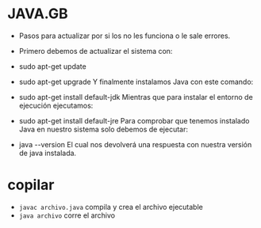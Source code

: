 # JAVA.__GB__

-  Pasos para actualizar por si los no les funciona o le sale errores.

- Primero debemos de actualizar el sistema con:
- sudo apt-get update

- sudo apt-get upgrade
Y finalmente instalamos Java con este comando:

- sudo apt-get install default-jdk
Mientras que para instalar el entorno de ejecución ejecutamos:

- sudo apt-get install default-jre
Para comprobar que tenemos instalado Java en nuestro sistema solo debemos de ejecutar:

- java --version
El cual nos devolverá una respuesta con nuestra versión de java instalada.

# copilar 
- `javac archivo.java` compila y crea el archivo ejecutable
- `java archivo` corre el archivo
